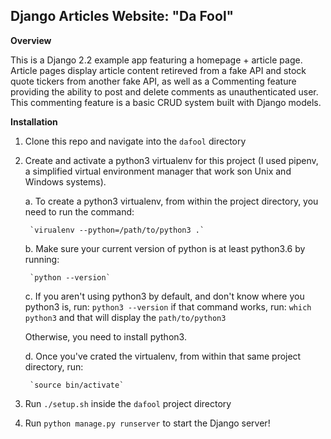 ## Django Articles Website: "Da Fool"

**Overview**

This is a Django 2.2 example app featuring a homepage + article page. Article pages display article content retireved from a fake API and stock quote tickers from another fake API, as well as a Commenting feature providing the ability to post and delete comments as unauthenticated user. This commenting feature is a basic CRUD system built with Django models.

**Installation**
 
1. Clone this repo and navigate into the `dafool` directory
2. Create and activate a python3 virtualenv for this project (I used pipenv, a simplified virtual environment manager that work son Unix and Windows systems).

    a. To create a python3 virtualenv, from within the project directory, you need to run the command:

        `virualenv --python=/path/to/python3 .`

    b. Make sure your current version of python is at least python3.6 by running:

        `python --version`

    c. If you aren't using python3 by default, and don't know where you python3 is, run:
        `python3 --version` if that command works, run: `which python3` and that will display the `path/to/python3`

    Otherwise, you need to install python3.

    d. Once you've crated the virtualenv, from within that same project directory, run:

        `source bin/activate`

3. Run `./setup.sh` inside the `dafool` project directory
4. Run `python manage.py runserver` to start the Django server!

